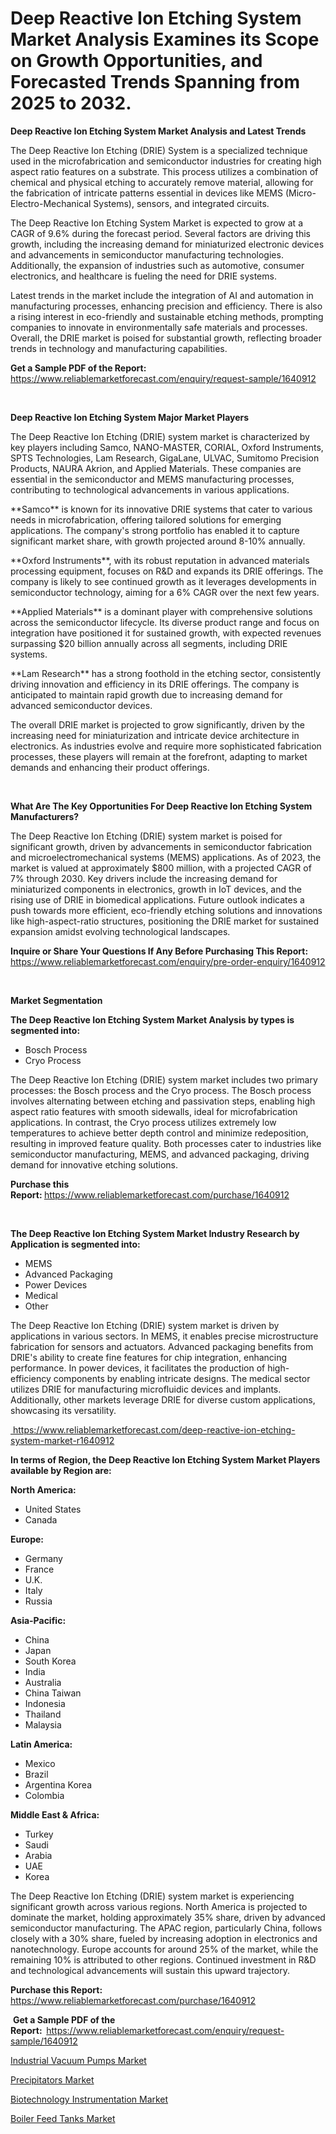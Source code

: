 <p><h1>Deep Reactive Ion Etching System Market Analysis Examines its Scope on Growth Opportunities, and Forecasted Trends Spanning from 2025 to 2032.</h1></p><p><strong>Deep Reactive Ion Etching System Market Analysis and Latest Trends</strong></p>
<p><p>The Deep Reactive Ion Etching (DRIE) System is a specialized technique used in the microfabrication and semiconductor industries for creating high aspect ratio features on a substrate. This process utilizes a combination of chemical and physical etching to accurately remove material, allowing for the fabrication of intricate patterns essential in devices like MEMS (Micro-Electro-Mechanical Systems), sensors, and integrated circuits.</p><p>The Deep Reactive Ion Etching System Market is expected to grow at a CAGR of 9.6% during the forecast period. Several factors are driving this growth, including the increasing demand for miniaturized electronic devices and advancements in semiconductor manufacturing technologies. Additionally, the expansion of industries such as automotive, consumer electronics, and healthcare is fueling the need for DRIE systems. </p><p>Latest trends in the market include the integration of AI and automation in manufacturing processes, enhancing precision and efficiency. There is also a rising interest in eco-friendly and sustainable etching methods, prompting companies to innovate in environmentally safe materials and processes. Overall, the DRIE market is poised for substantial growth, reflecting broader trends in technology and manufacturing capabilities.</p></p>
<p><strong>Get a Sample PDF of the Report:&nbsp;</strong> <a href="https://www.reliablemarketforecast.com/enquiry/request-sample/1640912?utm_campaign=1134&utm_medium=2&utm_source=Github&utm_content=ia&utm_term=22022025&utm_id=deep-reactive-ion-etching-system">https://www.reliablemarketforecast.com/enquiry/request-sample/1640912</a></p>
<p>&nbsp;</p>
<p><strong>Deep Reactive Ion Etching System Major Market Players</strong></p>
<p><p>The Deep Reactive Ion Etching (DRIE) system market is characterized by key players including Samco, NANO-MASTER, CORIAL, Oxford Instruments, SPTS Technologies, Lam Research, GigaLane, ULVAC, Sumitomo Precision Products, NAURA Akrion, and Applied Materials. These companies are essential in the semiconductor and MEMS manufacturing processes, contributing to technological advancements in various applications.</p><p>**Samco** is known for its innovative DRIE systems that cater to various needs in microfabrication, offering tailored solutions for emerging applications. The company's strong portfolio has enabled it to capture significant market share, with growth projected around 8-10% annually.</p><p>**Oxford Instruments**, with its robust reputation in advanced materials processing equipment, focuses on R&D and expands its DRIE offerings. The company is likely to see continued growth as it leverages developments in semiconductor technology, aiming for a 6% CAGR over the next few years.</p><p>**Applied Materials** is a dominant player with comprehensive solutions across the semiconductor lifecycle. Its diverse product range and focus on integration have positioned it for sustained growth, with expected revenues surpassing $20 billion annually across all segments, including DRIE systems.</p><p>**Lam Research** has a strong foothold in the etching sector, consistently driving innovation and efficiency in its DRIE offerings. The company is anticipated to maintain rapid growth due to increasing demand for advanced semiconductor devices.</p><p>The overall DRIE market is projected to grow significantly, driven by the increasing need for miniaturization and intricate device architecture in electronics. As industries evolve and require more sophisticated fabrication processes, these players will remain at the forefront, adapting to market demands and enhancing their product offerings.</p></p>
<p>&nbsp;</p>
<p><strong>What Are The Key Opportunities For Deep Reactive Ion Etching System Manufacturers?</strong></p>
<p><p>The Deep Reactive Ion Etching (DRIE) system market is poised for significant growth, driven by advancements in semiconductor fabrication and microelectromechanical systems (MEMS) applications. As of 2023, the market is valued at approximately $800 million, with a projected CAGR of 7% through 2030. Key drivers include the increasing demand for miniaturized components in electronics, growth in IoT devices, and the rising use of DRIE in biomedical applications. Future outlook indicates a push towards more efficient, eco-friendly etching solutions and innovations like high-aspect-ratio structures, positioning the DRIE market for sustained expansion amidst evolving technological landscapes.</p></p>
<p><strong>Inquire or Share Your Questions If Any Before Purchasing This Report:</strong> <a href="https://www.reliablemarketforecast.com/enquiry/pre-order-enquiry/1640912?utm_campaign=1134&utm_medium=2&utm_source=Github&utm_content=ia&utm_term=22022025&utm_id=deep-reactive-ion-etching-system">https://www.reliablemarketforecast.com/enquiry/pre-order-enquiry/1640912</a></p>
<p>&nbsp;</p>
<p><strong>Market Segmentation</strong></p>
<p><strong>The Deep Reactive Ion Etching System Market Analysis by types is segmented into:</strong></p>
<p><ul><li>Bosch Process</li><li>Cryo Process</li></ul></p>
<p><p>The Deep Reactive Ion Etching (DRIE) system market includes two primary processes: the Bosch process and the Cryo process. The Bosch process involves alternating between etching and passivation steps, enabling high aspect ratio features with smooth sidewalls, ideal for microfabrication applications. In contrast, the Cryo process utilizes extremely low temperatures to achieve better depth control and minimize redeposition, resulting in improved feature quality. Both processes cater to industries like semiconductor manufacturing, MEMS, and advanced packaging, driving demand for innovative etching solutions.</p></p>
<p><strong>Purchase this Report:&nbsp;</strong><a href="https://www.reliablemarketforecast.com/purchase/1640912?utm_campaign=1134&utm_medium=2&utm_source=Github&utm_content=ia&utm_term=22022025&utm_id=deep-reactive-ion-etching-system">https://www.reliablemarketforecast.com/purchase/1640912</a></p>
<p>&nbsp;</p>
<p><strong>The Deep Reactive Ion Etching System Market Industry Research by Application is segmented into:</strong></p>
<p><ul><li>MEMS</li><li>Advanced Packaging</li><li>Power Devices</li><li>Medical</li><li>Other</li></ul></p>
<p><p>The Deep Reactive Ion Etching (DRIE) system market is driven by applications in various sectors. In MEMS, it enables precise microstructure fabrication for sensors and actuators. Advanced packaging benefits from DRIE's ability to create fine features for chip integration, enhancing performance. In power devices, it facilitates the production of high-efficiency components by enabling intricate designs. The medical sector utilizes DRIE for manufacturing microfluidic devices and implants. Additionally, other markets leverage DRIE for diverse custom applications, showcasing its versatility.</p></p>
<p><a href="https://www.reliablemarketforecast.com/deep-reactive-ion-etching-system-market-r1640912?utm_campaign=1134&utm_medium=2&utm_source=Github&utm_content=ia&utm_term=22022025&utm_id=deep-reactive-ion-etching-system">&nbsp;https://www.reliablemarketforecast.com/deep-reactive-ion-etching-system-market-r1640912</a></p>
<p><strong>In terms of Region, the Deep Reactive Ion Etching System Market Players available by Region are:</strong></p>
<p>
    <p> <strong> North America: </strong>
        <ul>
            <li>United States</li>
            <li>Canada</li>
        </ul>
        </p> 
    <p> <strong> Europe: </strong>
        <ul>
            <li>Germany</li>
            <li>France</li>
            <li>U.K.</li>
            <li>Italy</li>
            <li>Russia</li>
        </ul>
        </p> 
    <p> <strong> Asia-Pacific: </strong>
        <ul>
            <li>China</li>
            <li>Japan</li>
            <li>South Korea</li>
            <li>India</li>
            <li>Australia</li>
            <li>China Taiwan</li>
            <li>Indonesia</li>
            <li>Thailand</li>
            <li>Malaysia</li>
        </ul>
        </p> 
    <p> <strong> Latin America: </strong>
        <ul>
            <li>Mexico</li>
            <li>Brazil</li>
            <li>Argentina Korea</li>
            <li>Colombia</li>
        </ul>
        </p> 
    <p> <strong> Middle East & Africa: </strong>
        <ul>
            <li>Turkey</li>
            <li>Saudi</li>
            <li>Arabia</li>
            <li>UAE</li>
            <li>Korea</li>
        </ul>
    </p>
    </p>
<p><p>The Deep Reactive Ion Etching (DRIE) system market is experiencing significant growth across various regions. North America is projected to dominate the market, holding approximately 35% share, driven by advanced semiconductor manufacturing. The APAC region, particularly China, follows closely with a 30% share, fueled by increasing adoption in electronics and nanotechnology. Europe accounts for around 25% of the market, while the remaining 10% is attributed to other regions. Continued investment in R&D and technological advancements will sustain this upward trajectory.</p></p>
<p><strong>Purchase this Report: </strong><a href="https://www.reliablemarketforecast.com/purchase/1640912?utm_campaign=1134&utm_medium=2&utm_source=Github&utm_content=ia&utm_term=22022025&utm_id=deep-reactive-ion-etching-system">https://www.reliablemarketforecast.com/purchase/1640912</a></p>
<p>&nbsp;<strong>Get a Sample PDF of the Report:&nbsp;&nbsp;</strong><a href="https://www.reliablemarketforecast.com/enquiry/request-sample/1640912?utm_campaign=1134&utm_medium=2&utm_source=Github&utm_content=ia&utm_term=22022025&utm_id=deep-reactive-ion-etching-system">https://www.reliablemarketforecast.com/enquiry/request-sample/1640912</a></p>
<p><strong></strong></p>
<p><p><a href="https://github.com/nagateyisu29/Market-Research-Report-List-1/blob/main/industrial-vacuum-pumps-market.md?utm_campaign=1134&utm_medium=2&utm_source=Github&utm_content=ia&utm_term=22022025&utm_id=deep-reactive-ion-etching-system">Industrial Vacuum Pumps Market</a></p><p><a href="https://github.com/rokiahgrendy/Market-Research-Report-List-1/blob/main/precipitators-market.md?utm_campaign=1134&utm_medium=2&utm_source=Github&utm_content=ia&utm_term=22022025&utm_id=deep-reactive-ion-etching-system">Precipitators Market</a></p><p><a href="https://github.com/steegwajma22/Market-Research-Report-List-1/blob/main/biotechnology-instrumentation-market.md?utm_campaign=1134&utm_medium=2&utm_source=Github&utm_content=ia&utm_term=22022025&utm_id=deep-reactive-ion-etching-system">Biotechnology Instrumentation Market</a></p><p><a href="https://github.com/BryceTownsendr/Market-Research-Report-List-7/blob/main/boiler-feed-tanks-market.md?utm_campaign=1134&utm_medium=2&utm_source=Github&utm_content=ia&utm_term=22022025&utm_id=deep-reactive-ion-etching-system">Boiler Feed Tanks Market</a></p></p>